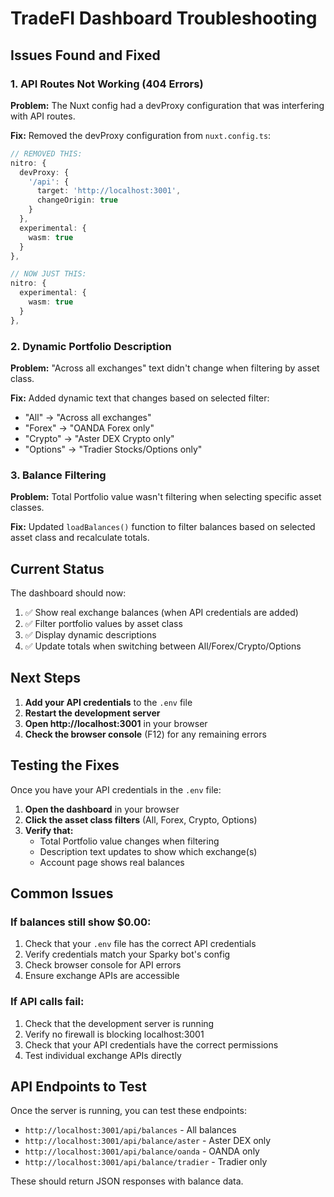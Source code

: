 # TradeFI Dashboard Troubleshooting

## Issues Found and Fixed

### 1. API Routes Not Working (404 Errors)
**Problem:** The Nuxt config had a devProxy configuration that was interfering with API routes.

**Fix:** Removed the devProxy configuration from `nuxt.config.ts`:
```typescript
// REMOVED THIS:
nitro: {
  devProxy: {
    '/api': {
      target: 'http://localhost:3001',
      changeOrigin: true
    }
  },
  experimental: {
    wasm: true
  }
},

// NOW JUST THIS:
nitro: {
  experimental: {
    wasm: true
  }
},
```

### 2. Dynamic Portfolio Description
**Problem:** "Across all exchanges" text didn't change when filtering by asset class.

**Fix:** Added dynamic text that changes based on selected filter:
- "All" → "Across all exchanges"
- "Forex" → "OANDA Forex only"
- "Crypto" → "Aster DEX Crypto only"
- "Options" → "Tradier Stocks/Options only"

### 3. Balance Filtering
**Problem:** Total Portfolio value wasn't filtering when selecting specific asset classes.

**Fix:** Updated `loadBalances()` function to filter balances based on selected asset class and recalculate totals.

## Current Status

The dashboard should now:
1. ✅ Show real exchange balances (when API credentials are added)
2. ✅ Filter portfolio values by asset class
3. ✅ Display dynamic descriptions
4. ✅ Update totals when switching between All/Forex/Crypto/Options

## Next Steps

1. **Add your API credentials** to the `.env` file
2. **Restart the development server** 
3. **Open http://localhost:3001** in your browser
4. **Check the browser console** (F12) for any remaining errors

## Testing the Fixes

Once you have your API credentials in the `.env` file:

1. **Open the dashboard** in your browser
2. **Click the asset class filters** (All, Forex, Crypto, Options)
3. **Verify that:**
   - Total Portfolio value changes when filtering
   - Description text updates to show which exchange(s)
   - Account page shows real balances

## Common Issues

### If balances still show $0.00:
1. Check that your `.env` file has the correct API credentials
2. Verify credentials match your Sparky bot's config
3. Check browser console for API errors
4. Ensure exchange APIs are accessible

### If API calls fail:
1. Check that the development server is running
2. Verify no firewall is blocking localhost:3001
3. Check that your API credentials have the correct permissions
4. Test individual exchange APIs directly

## API Endpoints to Test

Once the server is running, you can test these endpoints:

- `http://localhost:3001/api/balances` - All balances
- `http://localhost:3001/api/balance/aster` - Aster DEX only
- `http://localhost:3001/api/balance/oanda` - OANDA only
- `http://localhost:3001/api/balance/tradier` - Tradier only

These should return JSON responses with balance data.
